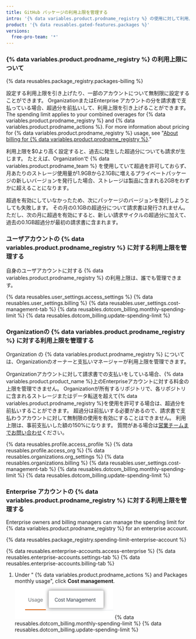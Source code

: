 ```yaml
---
title: GitHub パッケージの利用上限を管理する
intro: '{% data variables.product.prodname_registry %} の使用に対して利用上限を設定できます。'
product: '{% data reusables.gated-features.packages %}'
versions:
  free-pro-team: '*'
---
```


### {% data variables.product.prodname_registry %} の利用上限について

{% data reusables.package_registry.packages-billing %}

設定する利用上限を引き上げたり、一部のアカウントについて無制限に設定することができます。 OrganizationまたはEnterprise アカウントの分を請求書で支払っている場合、超過分を前払いして、利用上限を引き上げることができます。 The spending limit applies to your combined overages for {% data variables.product.prodname_registry %} and {% data variables.product.prodname_actions %}. For more information about pricing for {% data variables.product.prodname_registry %} usage, see "[About billing for {% data variables.product.prodname_registry %}](/github/setting-up-and-managing-billing-and-payments-on-github/about-billing-for-github-packages)."

利用上限を$0より高く設定すると、過去に発生した超過分についても請求が生じます。 たとえば、Organizationで {% data variables.product.prodname_team %} を使用していて超過を許可しておらず、月あたりのストレージ使用量が1.9GBから2.1GBに増えるプライベートパッケージの新しいバージョンを発行した場合、ストレージは製品に含まれる2GBをわずかに超えることになります。

超過を有効にしていなかったため、次にパッケージのバージョンを発行しようとしても失敗します。 その月の0.1GBの超過分について請求書は発行されません。 ただし、次の月に超過を有効にすると、新しい請求サイクルの超過分に加えて、過去の0.1GB超過分が最初の請求書に含まれます。

### ユーザアカウントの {% data variables.product.prodname_registry %} に対する利用上限を管理する

自身のユーザアカウントに対する {% data variables.product.prodname_registry %} の利用上限は、誰でも管理できます。

{% data reusables.user_settings.access_settings %}
{% data reusables.user_settings.billing %}
{% data reusables.user_settings.cost-management-tab %}
{% data reusables.dotcom_billing.monthly-spending-limit %}
{% data reusables.dotcom_billing.update-spending-limit %}

### Organizationの {% data variables.product.prodname_registry %} に対する利用上限を管理する

Organization の {% data variables.product.prodname_registry %} については、Organizationのオーナーと支払いマネージャーが利用上限を管理できます。

Organizationアカウントに対して請求書での支払いをしている場合、{% data variables.product.product_name %}上のEnterpriseアカウントに対する料金の上限を管理できません。 Organizationが所有するリポジトリで、各リポジトリに含まれるストレージまたはデータ転送を超えて{% data variables.product.prodname_registry %}を使用を許可する場合は、超過分を前払いすることができます。 超過分は前払いする必要があるので、請求書で支払わうアカウントに対して無制限の使用を有効にすることはできません。 利用上限は、事前支払いした額の150%になります。 質問がある場合は[営業チームまでお問い合わせ](https://enterprise.github.com/contact)ください。

{% data reusables.profile.access_profile %}
{% data reusables.profile.access_org %}
{% data reusables.organizations.org_settings %}
{% data reusables.organizations.billing %}
{% data reusables.user_settings.cost-management-tab %}
{% data reusables.dotcom_billing.monthly-spending-limit %}
{% data reusables.dotcom_billing.update-spending-limit %}

### Enterprise アカウントの {% data variables.product.prodname_registry %} に対する利用上限を管理する

Enterprise owners and billing managers can manage the spending limit for {% data variables.product.prodname_registry %} for an enterprise account.

{% data reusables.package_registry.spending-limit-enterprise-account %}

{% data reusables.enterprise-accounts.access-enterprise %}
{% data reusables.enterprise-accounts.settings-tab %}
{% data reusables.enterprise-accounts.billing-tab %}
1. Under "
{% data variables.product.prodname_actions %} and Packages monthly usage", click **Cost management**.
  ![コスト管理タブ](/assets/images/help/settings/cost-management-tab-enterprise.png)
{% data reusables.dotcom_billing.monthly-spending-limit %}
{% data reusables.dotcom_billing.update-spending-limit %}
